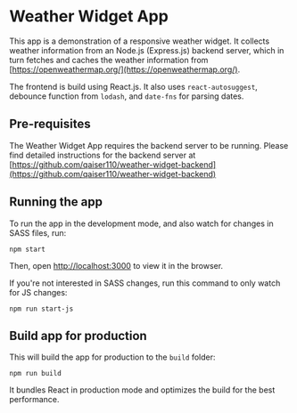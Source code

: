 # Weather Widget App

This app is a demonstration of a responsive weather widget. It collects weather information from an Node.js (Express.js) backend server, which in turn fetches and caches the weather information from [https://openweathermap.org/](https://openweathermap.org/).

The frontend is build using React.js. It also uses `react-autosuggest`, debounce function from `lodash`, and `date-fns` for parsing dates.

## Pre-requisites

The Weather Widget App requires the backend server to be running. Please find detailed instructions for the backend server at [https://github.com/qaiser110/weather-widget-backend](https://github.com/qaiser110/weather-widget-backend)

## Running the app

To run the app in the development mode, and also watch for changes in SASS files, run:

```
npm start
```

Then, open [http://localhost:3000](http://localhost:3000) to view it in the browser.

If you're not interested in SASS changes, run this command to only watch for JS changes:

```
npm run start-js
```


## Build app for production

This will build the app for production to the `build` folder:

```
npm run build
```

It bundles React in production mode and optimizes the build for the best performance.
